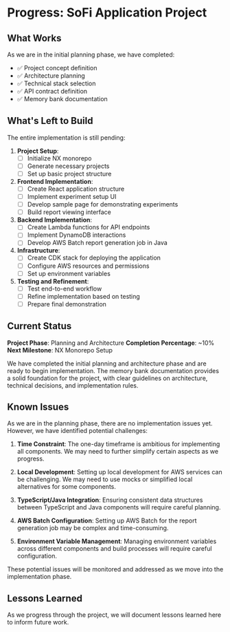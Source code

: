 # Progress: SoFi Application Project

## What Works

As we are in the initial planning phase, we have completed:

- ✅ Project concept definition
- ✅ Architecture planning
- ✅ Technical stack selection
- ✅ API contract definition
- ✅ Memory bank documentation

## What's Left to Build

The entire implementation is still pending:

1. **Project Setup**:
   - [ ] Initialize NX monorepo
   - [ ] Generate necessary projects
   - [ ] Set up basic project structure

2. **Frontend Implementation**:
   - [ ] Create React application structure
   - [ ] Implement experiment setup UI
   - [ ] Develop sample page for demonstrating experiments
   - [ ] Build report viewing interface

3. **Backend Implementation**:
   - [ ] Create Lambda functions for API endpoints
   - [ ] Implement DynamoDB interactions
   - [ ] Develop AWS Batch report generation job in Java

4. **Infrastructure**:
   - [ ] Create CDK stack for deploying the application
   - [ ] Configure AWS resources and permissions
   - [ ] Set up environment variables

5. **Testing and Refinement**:
   - [ ] Test end-to-end workflow
   - [ ] Refine implementation based on testing
   - [ ] Prepare final demonstration

## Current Status

**Project Phase**: Planning and Architecture
**Completion Percentage**: ~10%
**Next Milestone**: NX Monorepo Setup

We have completed the initial planning and architecture phase and are ready to begin implementation. The memory bank documentation provides a solid foundation for the project, with clear guidelines on architecture, technical decisions, and implementation rules.

## Known Issues

As we are in the planning phase, there are no implementation issues yet. However, we have identified potential challenges:

1. **Time Constraint**: The one-day timeframe is ambitious for implementing all components. We may need to further simplify certain aspects as we progress.

2. **Local Development**: Setting up local development for AWS services can be challenging. We may need to use mocks or simplified local alternatives for some components.

3. **TypeScript/Java Integration**: Ensuring consistent data structures between TypeScript and Java components will require careful planning.

4. **AWS Batch Configuration**: Setting up AWS Batch for the report generation job may be complex and time-consuming.

5. **Environment Variable Management**: Managing environment variables across different components and build processes will require careful configuration.

These potential issues will be monitored and addressed as we move into the implementation phase.

## Lessons Learned

As we progress through the project, we will document lessons learned here to inform future work.